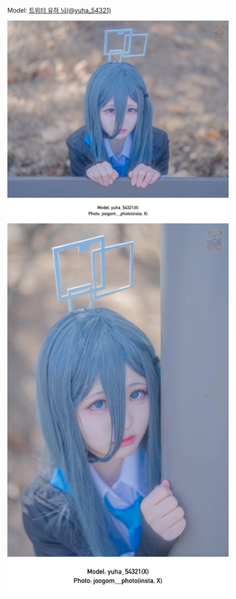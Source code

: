 ﻿---
dddd: 2024.03.09 서코 토
nickname: 유하
sns_type: x
sns_id: yuha_54321
---

<a name="yuha_54321"></a>
Model: <a href="https://x.com/yuha_54321" target="_blank">트위터 유하 님(@yuha_54321)</a>

![2dSqqdr.webp](/assets/img/2024/03-09/유하/2dSqqdr-.webp)
![2XN2Lgz9p.webp](/assets/img/2024/03-09/유하/2XN2Lgz9p.webp)
